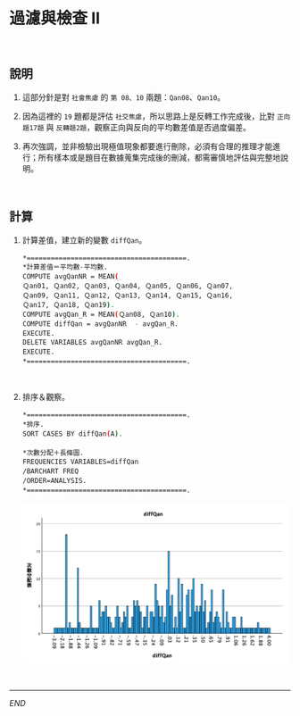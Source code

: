 # 過濾與檢查 II

<br>

## 說明

1. 這部分針是對 `社會焦慮` 的 `第 08、10` 兩題：`Qan08`、`Qan10`。

2. 因為這裡的 `19` 題都是評估 `社交焦慮`，所以思路上是反轉工作完成後，比對 `正向題17題` 與 `反轉題2題`，觀察正向與反向的平均數差值是否過度偏差。

3. 再次強調，並非檢驗出現極值現象都要進行刪除，必須有合理的推理才能進行；所有樣本或是題目在數據蒐集完成後的刪減，都需審慎地評估與完整地說明。

<br>

## 計算

1. 計算差值，建立新的變數 `diffQan`。

    ```bash
    *========================================.
    *計算差值＝平均數-平均數.
    COMPUTE avgQanNR = MEAN( 
    Ｑan01, Ｑan02, Ｑan03, Ｑan04, Ｑan05, Ｑan06, Ｑan07, 
    Ｑan09, Ｑan11, Ｑan12, Ｑan13, Ｑan14, Ｑan15, Ｑan16, 
    Ｑan17, Ｑan18, Ｑan19).
    COMPUTE avgQan_R = MEAN(Ｑan08, Ｑan10).
    COMPUTE diffQan = avgQanNR  - avgQan_R.
    EXECUTE.
    DELETE VARIABLES avgQanNR avgQan_R.
    EXECUTE.
    *========================================.
    ```

<br>

2. 排序＆觀察。

    ```bash
    *========================================.
    *排序.
    SORT CASES BY diffQan(A).

    *次數分配＋長條圖.
    FREQUENCIES VARIABLES=diffQan  
    /BARCHART FREQ
    /ORDER=ANALYSIS.
    *========================================.
    ```

    <img src="images/img_10.png" width="500px">

<br>

___

_END_
